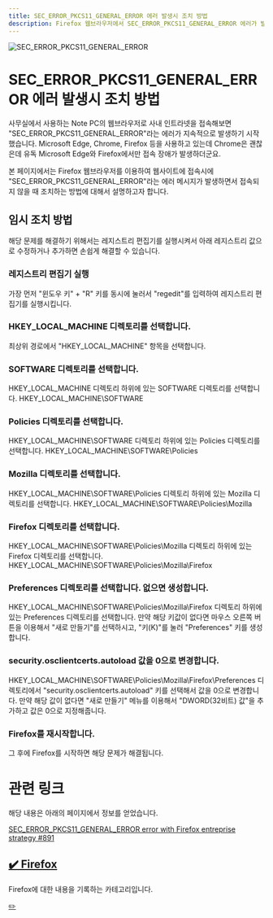 ```yaml
---
title: SEC_ERROR_PKCS11_GENERAL_ERROR 에러 발생시 조치 방법
description: Firefox 웹브라우저에서 SEC_ERROR_PKCS11_GENERAL_ERROR 에러가 발생할 경우 조치하는 방법에 대해서 설명합니다.
---
```



![SEC_ERROR_PKCS11_GENERAL_ERROR](https://user-images.githubusercontent.com/50429025/185848984-01adfb6f-1c44-4de6-8b16-6174ed31d90e.jpg)


SEC_ERROR_PKCS11_GENERAL_ERROR 에러 발생시 조치 방법
===


사무실에서 사용하는 Note PC의 웹브라우저로 사내 인트라넷을 접속해보면 "SEC_ERROR_PKCS11_GENERAL_ERROR"라는 에러가 지속적으로 발생하기 시작했습니다. Microsoft Edge, Chrome, Firefox 등을 사용하고 있는데 Chrome은 괜찮은데 유독 Microsoft Edge와 Firefox에서만 접속 장애가 발생하더군요. 


본 페이지에서는 Firefox 웹브라우저를 이용하여 웹사이트에 접속시에 "SEC_ERROR_PKCS11_GENERAL_ERROR"라는 에러 메시지가 발생하면서 접속되지 않을 때 조치하는 방법에 대해서 설명하고자 합니다.


임시 조치 방법
---


해당 문제를 해결하기 위해서는 레지스트리 편집기를 실행시켜서 아래 레지스트리 값으로 수정하거나 추가하면 손쉽게 해결할 수 있습니다. 


### 레지스트리 편집기 실행


가장 먼저 "윈도우 키" + "R" 키를 동시에 눌러서 "regedit"를 입력하여 레지스트리 편집기를 실행시킵니다.


### HKEY_LOCAL_MACHINE 디렉토리를 선택합니다. 


최상위 경로에서 "HKEY_LOCAL_MACHINE" 항목을 선택합니다. 


### SOFTWARE 디렉토리를 선택합니다. 


HKEY_LOCAL_MACHINE 디렉토리 하위에 있는 SOFTWARE 디렉토리를 선택합니다. 
HKEY_LOCAL_MACHINE\SOFTWARE


### Policies 디렉토리를 선택합니다.


HKEY_LOCAL_MACHINE\SOFTWARE 디렉토리 하위에 있는 Policies 디렉토리를 선택합니다.
HKEY_LOCAL_MACHINE\SOFTWARE\Policies


### Mozilla 디렉토리를 선택합니다. 


HKEY_LOCAL_MACHINE\SOFTWARE\Policies 디렉토리 하위에 있는 Mozilla 디렉토리를 선택합니다.
HKEY_LOCAL_MACHINE\SOFTWARE\Policies\Mozilla


### Firefox 디렉토리를 선택합니다. 


HKEY_LOCAL_MACHINE\SOFTWARE\Policies\Mozilla 디렉토리 하위에 있는 Firefox 디렉토리를 선택합니다. 
HKEY_LOCAL_MACHINE\SOFTWARE\Policies\Mozilla\Firefox


### Preferences 디렉토리를 선택합니다. 없으면 생성합니다. 


HKEY_LOCAL_MACHINE\SOFTWARE\Policies\Mozilla\Firefox 디렉토리 하위에 있는 Preferences 디렉토리를 선택합니다. 
만약 해당 키값이 없다면 마우스 오른쪽 버튼을 이용해서 "새로 만들기"를 선택하시고, "키(K)"를 눌러 "Preferences" 키를 생성합니다. 


### security.osclientcerts.autoload 값을 0으로 변경합니다. 


HKEY_LOCAL_MACHINE\SOFTWARE\Policies\Mozilla\Firefox\Preferences 디렉토리에서 "security.osclientcerts.autoload" 키를 선택해서 값을 0으로 변경합니다. 만약 해당 값이 없다면 "새로 만들기" 메뉴를 이용해서 "DWORD(32비트) 값"을 추가하고 값은 0으로 지정해줍니다. 


### Firefox를 재시작합니다. 


그 후에 Firefox를 시작하면 해당 문제가 해결됩니다. 


관련 링크
===


해당 내용은 아래의 페이지에서 정보를 얻었습니다.


[SEC_ERROR_PKCS11_GENERAL_ERROR error with Firefox entreprise strategy #891 ](https://github.com/orange-cloudfoundry/paas-templates/issues/891)









[✔️  Firefox](index.html 'Firefox에 대한 내용을 기록하는')
---


Firefox에 대한 내용을 기록하는 카테고리입니다. 


[✏️ ](https://www.github.com/boyinblue/boyinblue.github.io/edit/main/022_firefox/001-firefox-SEC_ERROR_PKCS11_GENERAL_ERROR.md '수정하기')

